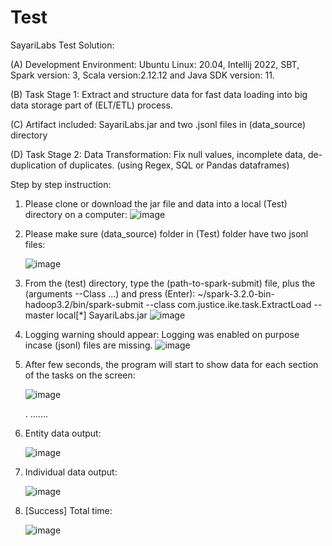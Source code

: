 # Test
SayariLabs Test Solution:

(A) Development Environment: Ubuntu Linux: 20.04, Intellij 2022, SBT, Spark version: 3, Scala version:2.12.12 and Java SDK version: 11.

(B) Task Stage 1: Extract and structure data for fast data loading into big data storage part of (ELT/ETL) process.

(C) Artifact included: SayariLabs.jar and two .jsonl files in (data_source) directory

(D) Task Stage 2: Data Transformation: Fix null values, incomplete data, de-duplication of duplicates. (using Regex, SQL or Pandas dataframes)

Step by step instruction:

1. Please clone or download the jar file and data into a local (Test) directory on a computer: 
 ![image](https://user-images.githubusercontent.com/106841986/171950523-71c278ea-47e5-4f02-9940-cb6e220f3905.png)
2. Please make sure (data_source) folder in (Test) folder have two jsonl files:

   ![image](https://user-images.githubusercontent.com/106841986/171950753-d7bfe74b-a16f-45fa-b990-aab6d9260536.png)
 
3. From the (test) directory, type the (path-to-spark-submit) file, plus the (arguments --Class ...) and press (Enter): ~/spark-3.2.0-bin-hadoop3.2/bin/spark-submit --class com.justice.ike.task.ExtractLoad --master local[*] SayariLabs.jar 
![image](https://user-images.githubusercontent.com/106841986/171951026-e46f26da-6c3f-4ef8-8e2a-54c3f922b3bf.png)

4. Logging warning should appear: Logging was enabled on purpose incase (jsonl) files are missing.
![image](https://user-images.githubusercontent.com/106841986/171953955-4998b373-a04a-4957-a6b5-c0cbec35315a.png)

5. After few seconds, the program will start to show data for each section of the tasks on the screen: 

   ![image](https://user-images.githubusercontent.com/106841986/171954395-82ab207d-1117-4157-9b42-b5a017349816.png)

   . .......

6. Entity data output: 

   ![image](https://user-images.githubusercontent.com/106841986/171954522-89d30096-2cc5-4170-89d2-08786258d948.png)

7. Individual data output: 

   ![image](https://user-images.githubusercontent.com/106841986/171954595-15c348f0-4954-413b-a479-3cf155cc870d.png)
 
8.  [Success] Total time: 

     ![image](https://user-images.githubusercontent.com/106841986/171955282-eebb47e3-600f-46b7-9232-47c3c8b2723b.png)








